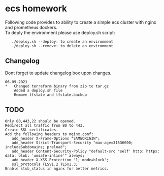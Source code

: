 # ecs homework

Following code provides to ability to create a simple ecs cluster with nginx and prometheus dockers.<br>
To deply the environment please use deploy.sh script:<br>
```
   ./deploy.sh --deploy: to create an environment 
   ./deploy.sh --remove: to delete an environment
```
## Changelog
Dont forget to update changelog box upon changes.<br>
```
06.09.2021
*   Changed terraform binary from zip to tar.gz
    Added a deploy.sh file
    Remove tfstate and tfstate.backup
```
## TODO
```
Only 80,443,22 should be opened.
Redirect all traffic from 80 to 443.
Create SSL certificates.
Add the following headers to nginx.conf:
   add_header X-Frame-Options "SAMEORIGIN";
   add_header Strict-Transport-Security "max-age=31536000; includeSubdomains; preload";
   add_header Content-Security-Policy "default-src 'self' http: https: data: blob: 'unsafe-inline'" always;
   add_header X-XSS-Protection "1; mode=block";
   ssl_protocols TLSv1.2 TLSv1.3;
Enable stub_status in nginx for better metrics.
```
